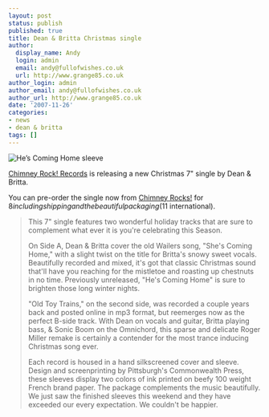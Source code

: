 ```yaml
---
layout: post
status: publish
published: true
title: Dean & Britta Christmas single
author:
  display_name: Andy
  login: admin
  email: andy@fullofwishes.co.uk
  url: http://www.grange85.co.uk
author_login: admin
author_email: andy@fullofwishes.co.uk
author_url: http://www.grange85.co.uk
date: '2007-11-26'
categories:
- news
- dean & britta
tags: []
---
```

<div class="imagebox-a"><img src="https://media.fullofwishes.co.uk/ahfow/uploads/2007/11/dandbfrontpage.JPG" alt='He’s Coming Home sleeve' /></div>

[Chimney Rock! Records](http://www.chimneyrocks.org/hescominghome.html) is releasing a new Christmas 7" single by Dean & Britta.

You can pre-order the single now from [Chimney Rocks!](http://www.chimneyrocks.org/HesComingHome7record.Buyitnow..html) for $8 including shipping and the beautiful packaging ($11 international).


<blockquote><p>This 7" single features two wonderful holiday tracks that are sure to complement what ever it is you're celebrating this Season.</p>

On Side A, Dean & Britta cover the old Wailers song, "She's Coming Home," with a slight twist on the title for Britta's snowy sweet vocals.  Beautifully recorded and mixed, it's got that classic Christmas sound that'll have you reaching for the mistletoe and roasting up chestnuts in no time.  Previously unreleased, "He's Coming Home" is sure to brighten those long winter nights.

"Old Toy Trains," on the second side, was recorded a couple years back and posted online in mp3 format, but reemerges now as the perfect B-side track.  With Dean on vocals and guitar, Britta playing bass, & Sonic Boom on the Omnichord, this sparse and delicate Roger Miller remake is certainly a contender for the most trance inducing Christmas song ever.

Each record is housed in a hand silkscreened cover and sleeve.  Design and screenprinting by Pittsburgh's Commonwealth Press, these sleeves display two colors of ink printed on beefy 100 weight French brand paper.  The package complements the music beautifully.  We just saw the finished sleeves this weekend and they have exceeded our every expectation. We couldn't be happier.


</blockquote>

